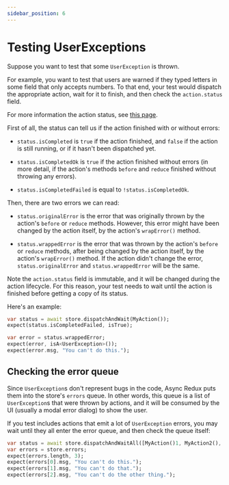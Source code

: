 ```yaml
---
sidebar_position: 6
---
```


# Testing UserExceptions

Suppose you want to test that some `UserException` is thrown.

For example, you want to test that users are warned if they typed letters in some field that only
accepts numbers. To that end, your test would dispatch the appropriate action, wait for it
to finish, and then check the `action.status` field.

For more information the action status, see [this page](../advanced-actions/action-status).

First of all, the status can tell us if the action finished with or without errors:

* `status.isCompleted` is `true` if the action finished, and `false` if the action is still running,
  or if it hasn't been dispatched yet.

* `status.isCompletedOk` is `true` if the action finished without errors (in more detail, if the
  action's methods `before` and `reduce` finished without throwing any errors).

* `status.isCompletedFailed` is equal to `!status.isCompletedOk`.

Then, there are two errors we can read:

* `status.originalError` is the error that was originally thrown by the action's `before`
  or `reduce` methods. However, this error might have been changed by the action itself, by the
  action's `wrapError()` method.

* `status.wrappedError` is the error that was thrown by the action's `before` or `reduce` methods,
  after being changed by the action itself, by the action's `wrapError()` method.
  If the action didn't change the error, `status.originalError` and `status.wrappedError` will be
  the same.

Note the `action.status` field is immutable, and it will be changed during the action lifecycle.
For this reason, your test needs to wait until the action is finished before getting a copy of
its status.

Here's an example:

```dart
var status = await store.dispatchAndWait(MyAction());
expect(status.isCompletedFailed, isTrue);

var error = status.wrappedError; 
expect(error, isA<UserException>());
expect(error.msg, "You can't do this.");
```

## Checking the error queue

Since `UserException`s don't represent bugs in the code, Async Redux puts them into the
store's `errors` queue. In other words, this queue is a list of `UserException`s that were thrown
by actions, and it will be consumed by the UI (usually a modal error dialog) to show the user.

If you test includes actions that emit a lot of `UserException` errors,
you may wait until they all enter the error queue, and then check the queue itself:

```dart
var status = await store.dispatchAndWaitAll([MyAction()1, MyAction2(), MyAction3()]);
var errors = store.errors; 
expect(errors.length, 3);
expect(errors[0].msg, "You can't do this.");
expect(errors[1].msg, "You can't do that.");
expect(errors[2].msg, "You can't do the other thing.");
```

 
